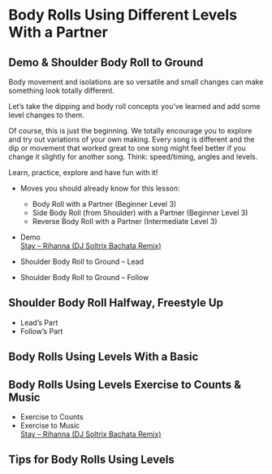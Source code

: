 # Body Rolls Using Different Levels With a Partner

## Demo & Shoulder Body Roll to Ground

Body movement and isolations are so versatile and small changes can make something look totally different.

Let’s take the dipping and body roll concepts you’ve learned and add some level changes to them.

Of course, this is just the beginning. We totally encourage you to explore and try out variations of your own making. Every song is different and the dip or movement that worked great to one song might feel better if you change it slightly for another song. Think: speed/timing, angles and levels.

Learn, practice, explore and have fun with it!

* Moves you should already know for this lesson:
  * Body Roll with a Partner (Beginner Level 3)
  * Side Body Roll (from Shoulder) with a Partner (Beginner Level 3)
  * Reverse Body Roll with a Partner (Intermediate Level 3)

* Demo
<br>[Stay – Rihanna (DJ Soltrix Bachata Remix)](https://www.youtube.com/watch?v=hmd8CcpiIBo)

* Shoulder Body Roll to Ground – Lead
* Shoulder Body Roll to Ground – Follow

## Shoulder Body Roll Halfway, Freestyle Up

* Lead’s Part
* Follow’s Part

## Body Rolls Using Levels With a Basic

## Body Rolls Using Levels Exercise to Counts & Music

* Exercise to Counts
* Exercise to Music
<br>[Stay – Rihanna (DJ Soltrix Bachata Remix)](https://www.youtube.com/watch?v=hmd8CcpiIBo)

## Tips for Body Rolls Using Levels
